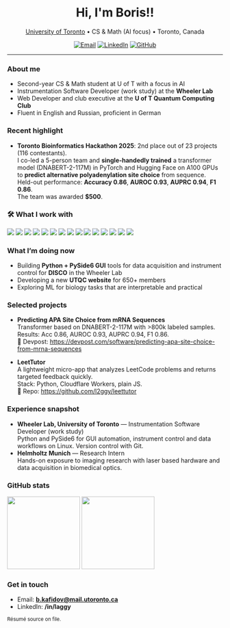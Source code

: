 <!--
  Profile README for github.com/l2ggy
  Inspired by: https://github.com/abhisheknaiidu/awesome-github-profile-readme
-->

<h1 align="center">Hi, I'm Boris!!</h1>

<p align="center">
  <a href="https://www.utoronto.ca/">University of Toronto</a> • CS & Math (AI focus) • Toronto, Canada
</p>

<p align="center">
  <a href="mailto:b.kafidov@mail.utoronto.ca"><img alt="Email" src="https://img.shields.io/badge/Email-b.kafidov%40mail.utoronto.ca-blue?logo=gmail"></a>
  <a href="https://www.linkedin.com/in/laggy/"><img alt="LinkedIn" src="https://img.shields.io/badge/LinkedIn-laggy-blue?logo=linkedin"></a>
  <a href="https://github.com/l2ggy"><img alt="GitHub" src="https://img.shields.io/badge/GitHub-l2ggy-black?logo=github"></a>
</p>

---

### About me
- Second-year CS & Math student at U of T with a focus in AI  
- Instrumentation Software Developer (work study) at the **Wheeler Lab**  
- Web Developer and club executive at the **U of T Quantum Computing Club**  
- Fluent in English and Russian, proficient in German

### Recent highlight
- **Toronto Bioinformatics Hackathon 2025**: 2nd place out of 23 projects (116 contestants).  
  I co-led a 5-person team and **single-handedly trained** a transformer model (DNABERT-2-117M) in PyTorch and Hugging Face on A100 GPUs to **predict alternative polyadenylation site choice** from sequence.  
  Held-out performance: **Accuracy 0.86**, **AUROC 0.93**, **AUPRC 0.94**, **F1 0.86**.  
  The team was awarded **$500**.

### 🛠️ What I work with
<p>
  <img src="https://img.shields.io/badge/Python-3776AB?logo=python&logoColor=white" />
  <img src="https://img.shields.io/badge/Java-007396?logo=java&logoColor=white" />
  <img src="https://img.shields.io/badge/C-00599C?logo=c&logoColor=white" />
  <img src="https://img.shields.io/badge/JavaScript-F7DF1E?logo=javascript&logoColor=black" />
  <img src="https://img.shields.io/badge/HTML5-E34F26?logo=html5&logoColor=white" />
  <img src="https://img.shields.io/badge/CSS3-1572B6?logo=css3&logoColor=white" />
  <img src="https://img.shields.io/badge/PySide6-41CD52?logo=qt&logoColor=white" />
  <img src="https://img.shields.io/badge/Tkinter-FF6F00?logo=python&logoColor=white" />
  <img src="https://img.shields.io/badge/NumPy-013243?logo=numpy&logoColor=white" />
  <img src="https://img.shields.io/badge/Pandas-150458?logo=pandas&logoColor=white" />
  <img src="https://img.shields.io/badge/Matplotlib-11557C?logo=plotly&logoColor=white" />
  <img src="https://img.shields.io/badge/Git-F05032?logo=git&logoColor=white" />
  <img src="https://img.shields.io/badge/Linux-FCC624?logo=linux&logoColor=black" />
  <img src="https://img.shields.io/badge/HF%20Transformers-FF9A00?logo=huggingface&logoColor=white" />
  <img src="https://img.shields.io/badge/PyTorch-EE4C2C?logo=pytorch&logoColor=white" />
</p>

### What I’m doing now
- Building **Python + PySide6 GUI** tools for data acquisition and instrument control for **DISCO** in the Wheeler Lab  
- Developing a new **UTQC website** for 650+ members  
- Exploring ML for biology tasks that are interpretable and practical

### Selected projects
- **Predicting APA Site Choice from mRNA Sequences**  
  Transformer based on DNABERT-2-117M with >800k labeled samples.  
  Results: Acc 0.86, AUROC 0.93, AUPRC 0.94, F1 0.86.  
  🔗 Devpost: https://devpost.com/software/predicting-apa-site-choice-from-mrna-sequences

- **LeetTutor**  
  A lightweight micro-app that analyzes LeetCode problems and returns targeted feedback quickly.  
  Stack: Python, Cloudflare Workers, plain JS.  
  🔗 Repo: https://github.com/l2ggy/leettutor

### Experience snapshot
- **Wheeler Lab, University of Toronto** — Instrumentation Software Developer (work study)  
  Python and PySide6 for GUI automation, instrument control and data workflows on Linux. Version control with Git.  
- **Helmholtz Munich** — Research Intern  
  Hands-on exposure to imaging research with laser based hardware and data acquisition in biomedical optics.

### GitHub stats
<p align="left">
  <img height="170" src="https://github-readme-stats.vercel.app/api?username=l2ggy&show_icons=true&hide_title=true&count_private=true&theme=default" />
  <img height="170" src="https://github-readme-stats.vercel.app/api/top-langs/?username=l2ggy&layout=compact&hide_title=true&langs_count=8&theme=default" />
</p>

### Get in touch
- Email: **b.kafidov@mail.utoronto.ca**  
- LinkedIn: **/in/laggy**  

<!-- Provenance note for viewers who want the longer CV -->
<sub>Résumé source on file.</sub>
